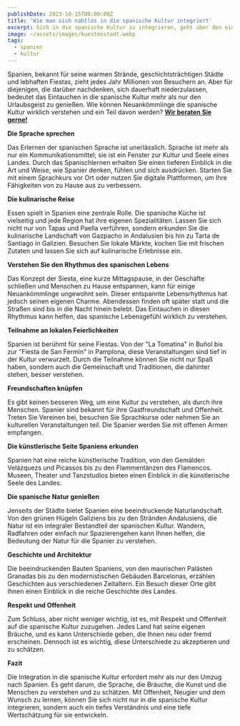 ```yaml
---
publishDate: 2023-10-15T00:00:00Z
title: 'Wie man sich nahtlos in die spanische Kultur integriert'
excerpt: Sich in die spanische Kultur zu integrieren, geht über den einfachen Umzug hinaus. Es bedeutet, die Sprache, Bräuche, kulinarischen Köstlichkeiten und künstlerischen Traditionen des Landes zu erfassen.
image: ~/assets/images/kuestenstadt.webp
tags:
  - spanien
  - kultur
---
```


Spanien, bekannt für seine warmen Strände, geschichtsträchtigen Städte und lebhaften Fiestas, zieht jedes Jahr Millionen von Besuchern an. Aber für diejenigen, die darüber nachdenken, sich dauerhaft niederzulassen, bedeutet das Eintauchen in die spanische Kultur mehr als nur den Urlaubsgeist zu genießen. Wie können Neuankömmlinge die spanische Kultur wirklich verstehen und ein Teil davon werden? **[Wir beraten Sie gerne!](/contact)**

**Die Sprache sprechen**

Das Erlernen der spanischen Sprache ist unerlässlich. Sprache ist mehr als nur ein Kommunikationsmittel; sie ist ein Fenster zur Kultur und Seele eines Landes. Durch das Spanischlernen erhalten Sie einen tieferen Einblick in die Art und Weise, wie Spanier denken, fühlen und sich ausdrücken. Starten Sie mit einem Sprachkurs vor Ort oder nutzen Sie digitale Plattformen, um Ihre Fähigkeiten von zu Hause aus zu verbessern.

**Die kulinarische Reise**

Essen spielt in Spanien eine zentrale Rolle. Die spanische Küche ist vielseitig und jede Region hat ihre eigenen Spezialitäten. Lassen Sie sich nicht nur von Tapas und Paella verführen, sondern erkunden Sie die kulinarische Landschaft von Gazpacho in Andalusien bis hin zu Tarta de Santiago in Galizien. Besuchen Sie lokale Märkte, kochen Sie mit frischen Zutaten und lassen Sie sich auf kulinarische Erlebnisse ein.

**Verstehen Sie den Rhythmus des spanischen Lebens**

Das Konzept der Siesta, eine kurze Mittagspause, in der Geschäfte schließen und Menschen zu Hause entspannen, kann für einige Neuankömmlinge ungewohnt sein. Dieser entspannte Lebensrhythmus hat jedoch seinen eigenen Charme. Abendessen finden oft später statt und die Straßen sind bis in die Nacht hinein belebt. Das Eintauchen in diesen Rhythmus kann helfen, das spanische Lebensgefühl wirklich zu verstehen.

**Teilnahme an lokalen Feierlichkeiten**

Spanien ist berühmt für seine Fiestas. Von der "La Tomatina" in Buñol bis zur "Fiesta de San Fermín" in Pamplona, diese Veranstaltungen sind tief in der Kultur verwurzelt. Durch die Teilnahme können Sie nicht nur Spaß haben, sondern auch die Gemeinschaft und Traditionen, die dahinter stehen, besser verstehen.

**Freundschaften knüpfen**

Es gibt keinen besseren Weg, um eine Kultur zu verstehen, als durch ihre Menschen. Spanier sind bekannt für ihre Gastfreundschaft und Offenheit. Treten Sie Vereinen bei, besuchen Sie Sprachkurse oder nehmen Sie an kulturellen Veranstaltungen teil. Die Spanier werden Sie mit offenen Armen empfangen.

**Die künstlerische Seite Spaniens erkunden**

Spanien hat eine reiche künstlerische Tradition, von den Gemälden Velázquezs und Picassos bis zu den Flammentänzen des Flamencos. Museen, Theater und Tanzstudios bieten einen Einblick in die künstlerische Seele des Landes.

**Die spanische Natur genießen**

Jenseits der Städte bietet Spanien eine beeindruckende Naturlandschaft. Von den grünen Hügeln Galiziens bis zu den Stränden Andalusiens, die Natur ist ein integraler Bestandteil der spanischen Kultur. Wandern, Radfahren oder einfach nur Spazierengehen kann Ihnen helfen, die Bedeutung der Natur für die Spanier zu verstehen.

**Geschichte und Architektur**

Die beeindruckenden Bauten Spaniens, von den maurischen Palästen Granadas bis zu den modernistischen Gebäuden Barcelonas, erzählen Geschichten aus verschiedenen Zeitaltern. Ein Besuch dieser Orte gibt Ihnen einen Einblick in die reiche Geschichte des Landes.

**Respekt und Offenheit**

Zum Schluss, aber nicht weniger wichtig, ist es, mit Respekt und Offenheit auf die spanische Kultur zuzugehen. Jedes Land hat seine eigenen Bräuche, und es kann Unterschiede geben, die Ihnen neu oder fremd erscheinen. Dennoch ist es wichtig, diese Unterschiede zu akzeptieren und zu schätzen.

**Fazit**

Die Integration in die spanische Kultur erfordert mehr als nur den Umzug nach Spanien. Es geht darum, die Sprache, die Bräuche, die Kunst und die Menschen zu verstehen und zu schätzen. Mit Offenheit, Neugier und dem Wunsch zu lernen, können Sie sich nicht nur in die spanische Kultur integrieren, sondern auch ein tiefes Verständnis und eine tiefe Wertschätzung für sie entwickeln.
